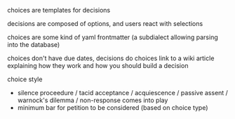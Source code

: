 choices are templates for decisions

decisions are composed of options, and users react with selections

choices are some kind of yaml frontmatter (a subdialect allowing parsing into the database)

choices don't have due dates, decisions do
choices link to a wiki article explaining how they work and how you should build a decision

choice style
- silence proceedure / tacid acceptance / acquiescence / passive assent / warnock's dilemma / non-response comes into play
- minimum bar for petition to be considered (based on choice type)

